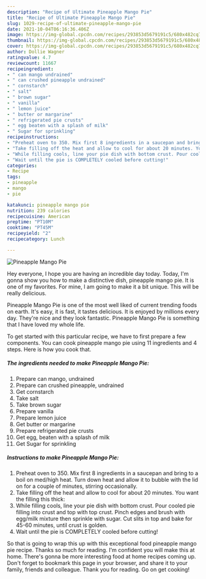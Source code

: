 ```yaml
---
description: "Recipe of Ultimate Pineapple Mango Pie"
title: "Recipe of Ultimate Pineapple Mango Pie"
slug: 1029-recipe-of-ultimate-pineapple-mango-pie
date: 2021-10-04T06:16:36.406Z
image: https://img-global.cpcdn.com/recipes/293853d5679191c5/680x482cq70/pineapple-mango-pie-recipe-main-photo.jpg
thumbnail: https://img-global.cpcdn.com/recipes/293853d5679191c5/680x482cq70/pineapple-mango-pie-recipe-main-photo.jpg
cover: https://img-global.cpcdn.com/recipes/293853d5679191c5/680x482cq70/pineapple-mango-pie-recipe-main-photo.jpg
author: Dollie Wagner
ratingvalue: 4.7
reviewcount: 11667
recipeingredient:
- " can mango undrained"
- " can crushed pineapple undrained"
- " cornstarch"
- " salt"
- " brown sugar"
- " vanilla"
- " lemon juice"
- " butter or margarine"
- " refrigerated pie crusts"
- " egg beaten with a splash of milk"
- " Sugar for sprinkling"
recipeinstructions:
- "Preheat oven to 350. Mix first 8 ingredients in a saucepan and bring to a boil on med/high heat. Turn down heat and allow it to bubble with the lid on for a couple of minutes, stirring occasionally."
- "Take filling off the heat and allow to cool for about 20 minutes. You want the filling this thick:"
- "While filling cools, line your pie dish with bottom crust. Pour cooled pie filling into crust and top with top crust. Pinch edges and brush with egg/milk mixture then sprinkle with sugar. Cut slits in top and bake for 45-60 minutes, until crust is golden."
- "Wait until the pie is COMPLETELY cooled before cutting!"
categories:
- Recipe
tags:
- pineapple
- mango
- pie

katakunci: pineapple mango pie 
nutrition: 239 calories
recipecuisine: American
preptime: "PT10M"
cooktime: "PT45M"
recipeyield: "2"
recipecategory: Lunch

---
```



![Pineapple Mango Pie](https://img-global.cpcdn.com/recipes/293853d5679191c5/680x482cq70/pineapple-mango-pie-recipe-main-photo.jpg)

Hey everyone, I hope you are having an incredible day today. Today, I'm gonna show you how to make a distinctive dish, pineapple mango pie. It is one of my favorites. For mine, I am going to make it a bit unique. This will be really delicious.

Pineapple Mango Pie is one of the most well liked of current trending foods on earth. It's easy, it is fast, it tastes delicious. It is enjoyed by millions every day. They're nice and they look fantastic. Pineapple Mango Pie is something that I have loved my whole life.




To get started with this particular recipe, we have to first prepare a few components. You can cook pineapple mango pie using 11 ingredients and 4 steps. Here is how you cook that.

<!--inarticleads1-->

##### The ingredients needed to make Pineapple Mango Pie:

1. Prepare  can mango, undrained
1. Prepare  can crushed pineapple, undrained
1. Get  cornstarch
1. Take  salt
1. Take  brown sugar
1. Prepare  vanilla
1. Prepare  lemon juice
1. Get  butter or margarine
1. Prepare  refrigerated pie crusts
1. Get  egg, beaten with a splash of milk
1. Get  Sugar for sprinkling




<!--inarticleads2-->

##### Instructions to make Pineapple Mango Pie:

1. Preheat oven to 350. Mix first 8 ingredients in a saucepan and bring to a boil on med/high heat. Turn down heat and allow it to bubble with the lid on for a couple of minutes, stirring occasionally.
1. Take filling off the heat and allow to cool for about 20 minutes. You want the filling this thick:
1. While filling cools, line your pie dish with bottom crust. Pour cooled pie filling into crust and top with top crust. Pinch edges and brush with egg/milk mixture then sprinkle with sugar. Cut slits in top and bake for 45-60 minutes, until crust is golden.
1. Wait until the pie is COMPLETELY cooled before cutting!




So that is going to wrap this up with this exceptional food pineapple mango pie recipe. Thanks so much for reading. I'm confident you will make this at home. There's gonna be more interesting food at home recipes coming up. Don't forget to bookmark this page in your browser, and share it to your family, friends and colleague. Thank you for reading. Go on get cooking!
